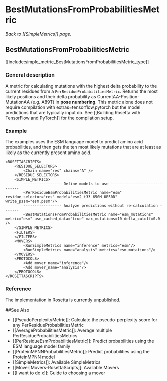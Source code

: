 # BestMutationsFromProbabilitiesMetric
*Back to [[SimpleMetrics]] page.*
## BestMutationsFromProbabilitiesMetric

[[include:simple_metric_BestMutationsFromProbabilitiesMetric_type]]

### General description
A metric for calculating mutations with the highest delta probability to the current residues from a `PerResidueProbabilitiesMetric`. Returns the most likely positions and their delta probability as CurrentAA-Position-MutationAA (e.g. A89T) in **pose numbering**. This metric alone does not require compilation with extras=tensorflow,pytorch but the model predictions that are typically input do. See [[Building Rosetta with TensorFlow and PyTorch]] for the compilation setup.

### Example
The examples uses the ESM language model to predict amino acid probabilities, and then gets the ten most likely mutations that are at least as likely as the currently present amino acid.
```
<ROSETTASCRIPTS>
    <RESIDUE_SELECTORS>
        <Chain name="res" chains="A" />
    </RESIDUE_SELECTORS>
    <SIMPLE_METRICS>
        ----------------- Define models to use -----------------------------
        <PerResidueEsmProbabilitiesMetric name="esm" residue_selector="res" model="esm2_t33_650M_UR50D" write_pssm="esm.pssm"/>
        ----------------- Analyze predictions without re-calculation -------
        <BestMutationsFromProbabilitiesMetric name="esm_mutations" metric="esm" use_cached_data="true" max_mutations=10 delta_cutoff=0.0 />
    </SIMPLE_METRICS>
    <FILTERS>
    </FILTERS>
    <MOVERS>
        <RunSimpleMetrics name="inference" metrics="esm"/>
        <RunSimpleMetrics name="analysis" metrics="esm_mutations"/>
    </MOVERS>
    <PROTOCOLS>
        <Add mover_name="inference"/>
        <Add mover_name="analysis"/>
    </PROTOCOLS>
</ROSETTASCRIPTS>
```
### Reference
The implementation in Rosetta is currently unpublished.

##See Also

* [[PseudoPerplexityMetric]]: Calculate the pseudo-perplexity score for any PerResidueProbabilitiesMetric
* [[AverageProbabilitiesMetric]]: Average multiple PerResidueProbabilitiesMetrics
* [[PerResidueEsmProbabilitiesMetric]]: Predict probabilities using the ESM language model family
* [[ProteinMPNNProbabilitiesMetric]]: Predict probabilities using the ProteinMPNN model
* [[SimpleMetrics]]: Available SimpleMetrics
* [[Mover|Movers-RosettaScripts]]: Available Movers
* [[I want to do x]]: Guide to choosing a mover